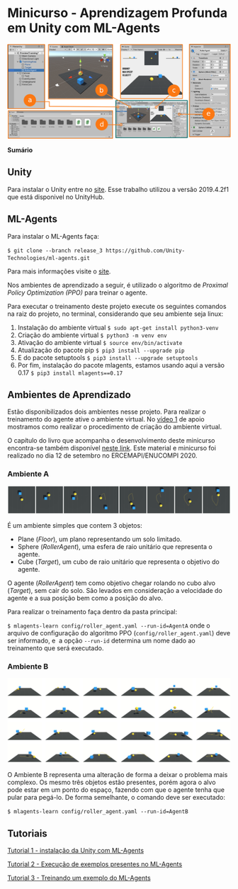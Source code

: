 # Minicurso - Aprendizagem Profunda em Unity com ML-Agents

![](docs/images/PreviewUnityMinicurso.png)

**Sumário**

## Unity

Para instalar o Unity entre no [site](https://store.unity.com/download?ref=personal "site"). Esse trabalho utilizou a versão 2019.4.2f1 que está disponivel no UnityHub.

## ML-Agents

Para instalar o ML-Agents faça:

`
$ git clone --branch release_3 https://github.com/Unity-Technologies/ml-agents.git
`

Para mais informações visite o [site](https://github.com/Unity-Technologies/ml-agents/blob/release_3_docs/docs/Readme.md "site").

Nos ambientes de aprendizado a seguir, é utilizado o algoritmo de *Proximal Policy Optimization (PPO)* para treinar o agente.

Para executar o treinamento deste projeto execute os seguintes comandos na raiz do projeto, no terminal, considerando que seu ambiente seja linux:
1) Instalação do ambiente virtual
`
$ sudo apt-get install python3-venv
`
2) Criação do ambiente virtual
`
$ python3 -m venv env
` 
3) Ativação do ambiente virtual
`
$ source env/bin/activate
` 
4) Atualização do pacote pip
`
$ pip3 install --upgrade pip 
`
5) E do pacote setuptools
`
$ pip3 install --upgrade setuptools
` 
6) Por fim, instalação do pacote mlagents, estamos usando aqui a versão 0.17
`
$ pip3 install mlagents==0.17
`

## Ambientes de Aprendizado

Estão disponibilizados dois ambientes nesse projeto. Para realizar o treinamento do agente ative o ambiente virtual. No [vídeo 1](https://www.youtube.com/watch?v=gU9UIHbMdDk "Tutorial 1") de apoio mostramos como realizar o procedimento de criação do ambiente virtual. 

O capítulo do livro que acompanha o desenvolvimento deste minicurso encontra-se também disponível [neste link](https://sol.sbc.org.br/livros/index.php/sbc/catalog/view/48/221/459-1). Este material e minicurso foi realizado no dia 12 de setembro no ERCEMAPI/ENUCOMPI 2020.

### Ambiente A

![](docs/images/AmbienteA.png)

É um ambiente simples que contem 3 objetos:

- Plane (*Floor*), um plano representando um solo limitado.
- Sphere (*RollerAgent*), uma esfera de raio unitário que representa o agente.
- Cube (*Target*), um cubo de raio unitário que representa o objetivo do agente.

O agente (*RollerAgent*) tem como objetivo chegar rolando no cubo alvo (*Target*), sem cair do solo. São levados em consideração a velocidade do agente e a sua posição bem como a posição do alvo.

Para realizar o treinamento faça dentro da pasta principal:

`
$ mlagents-learn config/roller_agent.yaml --run-id=AgentA
`
onde o arquivo de configuração do algoritmo PPO (`config/roller_agent.yaml`) deve ser informado, e  a opção `--run-id` determina um nome dado ao treinamento que será executado.

### Ambiente B

![](docs/images/AmbienteB.png)

O Ambiente B representa uma alteração de forma a deixar o problema mais complexo. Os mesmo três objetos estão presentes, porém agora o alvo pode estar em um ponto do espaço, fazendo com que o agente tenha que pular para pegá-lo. De forma semelhante, o comando deve ser executado:

`
$ mlagents-learn config/roller_agent.yaml --run-id=AgentB
`

## Tutoriais

[Tutorial 1 - instalação da Unity com ML-Agents](https://www.youtube.com/watch?v=gU9UIHbMdDk "Tutorial 1")

[Tutorial 2 - Execução de exemplos presentes no ML-Agents](https://www.youtube.com/watch?v=PVl3hcvJxYY "Tutorial 2")

[Tutorial 3 - Treinando um exemplo do ML-Agents](https://www.youtube.com/watch?v=voojZvrgC5k "Tutorial 3")
